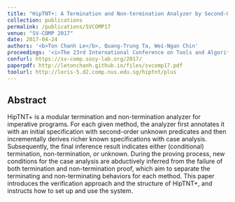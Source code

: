 ```yaml
---
title: "HipTNT+: A Termination and Non-termination Analyzer by Second-Order Abduction"
collection: publications
permalink: /publications/SVCOMP17
venue: "SV-COMP 2017"
date: 2017-04-24
authors: '<b>Ton Chanh Le</b>, Quang-Trung Ta, Wei-Ngan Chin'
proceedings: '<i>The 23rd International Conference on Tools and Algorithms for the Construction and Analysis of Systems: SV-COMP (SV-COMP@TACAS)</i>'
confurl: https://sv-comp.sosy-lab.org/2017/
paperpdf: http://letonchanh.github.io/files/svcomp17.pdf
toolurl: http://loris-5.d2.comp.nus.edu.sg/hiptnt/plus
---
```


## Abstract
HipTNT+ is a modular termination and non-termination analyzer for imperative programs. For each given method, the analyzer first annotates it with an initial specification with second-order unknown predicates and then incrementally derives richer known specifications with case analysis. Subsequently, the final inference result indicates either (conditional) termination, non-termination, or unknown. During the proving process, new conditions for the case analysis are abductively inferred from the failure of both termination and non-termination proof, which aim to separate the terminating and non-terminating behaviors for each method. This paper introduces the verification approach and the structure of HipTNT+, and instructs how to set up and use the system.
